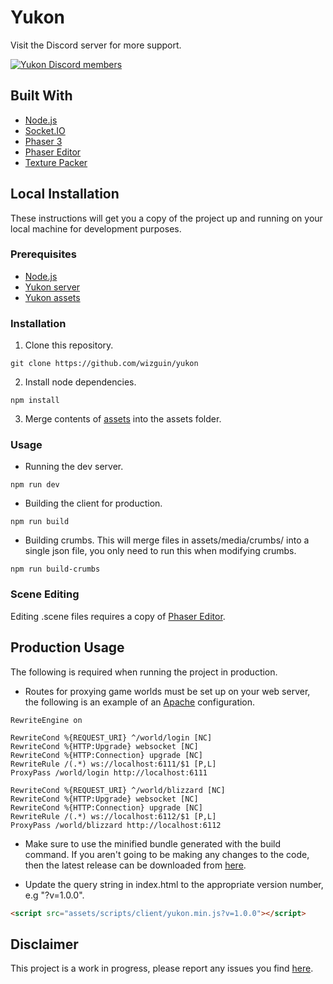 # Yukon

Visit the Discord server for more support.

[![Yukon Discord members](https://badgen.net/discord/members/eAdSR33k3w)](https://discord.gg/eAdSR33k3w)

## Built With

* [Node.js](https://nodejs.org/en/)
* [Socket.IO](https://socket.io/)
* [Phaser 3](https://phaser.io/)
* [Phaser Editor](https://phasereditor2d.com/)
* [Texture Packer](https://www.codeandweb.com/texturepacker)

## Local Installation

These instructions will get you a copy of the project up and running on your local machine for development purposes.

### Prerequisites

* [Node.js](https://nodejs.org/en/)
* [Yukon server](https://github.com/wizguin/yukon-server)
* [Yukon assets]()

### Installation

1. Clone this repository.

```console
git clone https://github.com/wizguin/yukon
```

2. Install node dependencies.

```console
npm install
```

3. Merge contents of [assets]() into the assets folder.

### Usage

* Running the dev server.

```console
npm run dev
```

* Building the client for production.

```console
npm run build
```

* Building crumbs. This will merge files in assets/media/crumbs/ into a single json file, you only need to run this when modifying crumbs.

```console
npm run build-crumbs
```

### Scene Editing

Editing .scene files requires a copy of [Phaser Editor](https://phasereditor2d.com/).

## Production Usage

The following is required when running the project in production.

* Routes for proxying game worlds must be set up on your web server, the following is an example of an [Apache](https://www.apache.org/) configuration.

```console
RewriteEngine on

RewriteCond %{REQUEST_URI} ^/world/login [NC]
RewriteCond %{HTTP:Upgrade} websocket [NC]
RewriteCond %{HTTP:Connection} upgrade [NC]
RewriteRule /(.*) ws://localhost:6111/$1 [P,L]
ProxyPass /world/login http://localhost:6111

RewriteCond %{REQUEST_URI} ^/world/blizzard [NC]
RewriteCond %{HTTP:Upgrade} websocket [NC]
RewriteCond %{HTTP:Connection} upgrade [NC]
RewriteRule /(.*) ws://localhost:6112/$1 [P,L]
ProxyPass /world/blizzard http://localhost:6112
```

* Make sure to use the minified bundle generated with the build command. If you aren't going to be making any changes to the code, then the latest release can be downloaded from [here](https://github.com/wizguin/yukon/releases).

* Update the query string in index.html to the appropriate version number, e.g "?v=1.0.0".

```html
<script src="assets/scripts/client/yukon.min.js?v=1.0.0"></script>
```

## Disclaimer

This project is a work in progress, please report any issues you find [here](https://github.com/wizguin/yukon/issues).
